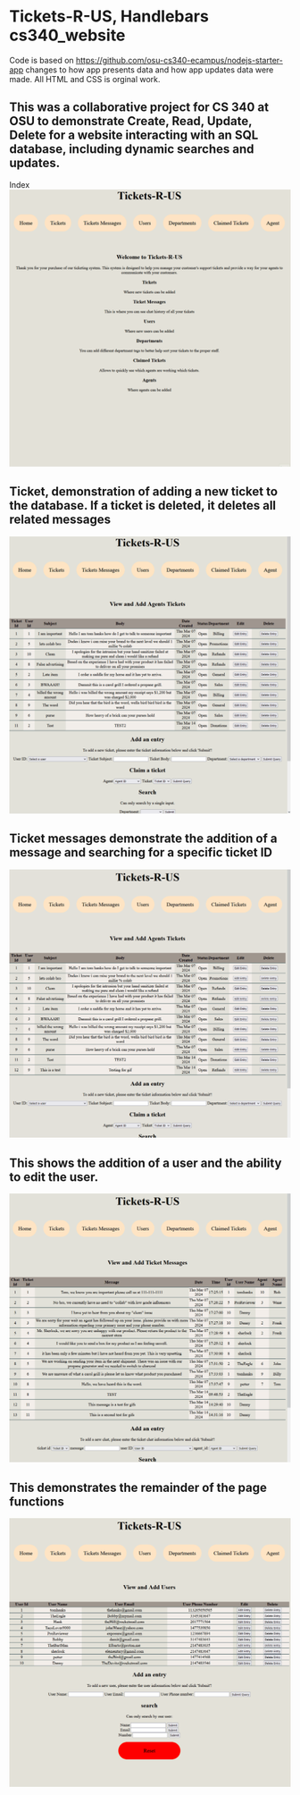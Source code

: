 # Tickets-R-US, Handlebars cs340_website

Code is based on https://github.com/osu-cs340-ecampus/nodejs-starter-app changes to how app presents data and how app updates data were made. All HTML and CSS is orginal work.

## This was a collaborative project for CS 340 at OSU to demonstrate Create, Read, Update, Delete for a website interacting with an SQL database, including dynamic searches and updates.
Index
![](https://github.com/Diamond-Dan/cs340_website/blob/main/index.gif)


## Ticket, demonstration of  adding a new ticket to the database. If a ticket is deleted, it deletes all related messages

![](https://github.com/Diamond-Dan/cs340_website/blob/main/tickets.gif)

## Ticket messages demonstrate the addition of a message and searching for a specific ticket ID

![](https://github.com/Diamond-Dan/cs340_website/blob/main/Tik-mes.gif)

## This shows the addition of a user and the ability to edit the user.

![](https://github.com/Diamond-Dan/cs340_website/blob/main/Users.gif)

## This demonstrates the remainder of the page functions

![](https://github.com/Diamond-Dan/cs340_website/blob/main/Remainder.gif)
